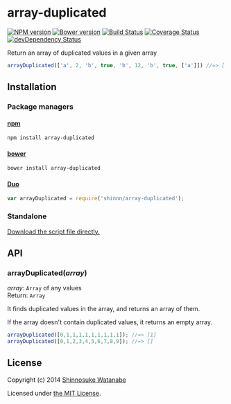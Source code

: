 # array-duplicated

[![NPM version](https://img.shields.io/npm/v/array-duplicated.svg?style=flat)](https://www.npmjs.com/package/array-duplicated)
[![Bower version](https://img.shields.io/bower/v/array-duplicated.svg?style=flat)](https://github.com/shinnn/array-duplicated/releases)
[![Build Status](https://travis-ci.org/shinnn/array-duplicated.svg?branch=master)](https://travis-ci.org/shinnn/array-duplicated)
[![Coverage Status](https://img.shields.io/coveralls/shinnn/array-duplicated.svg?style=flat)](https://coveralls.io/r/shinnn/array-duplicated)
[![devDependency Status](https://david-dm.org/shinnn/array-duplicated/dev-status.svg)](https://david-dm.org/shinnn/array-duplicated#info=devDependencies)

Return an array of duplicated values in a given array

```javascript
arrayDuplicated(['a', 2, 'b', true, 'b', 12, 'b', true, ['a']]) //=> ['b', true];
```

## Installation

### Package managers

#### [npm](https://www.npmjs.com/)

```sh
npm install array-duplicated
```

#### [bower](http://bower.io/)

```sh
bower install array-duplicated
```

#### [Duo](http://duojs.org/)

```javascript
var arrayDuplicated = require('shinnn/array-duplicated');
```

### Standalone

[Download the script file directly.](https://raw.githubusercontent.com/shinnn/array-duplicated/master/array-duplicated.js)

## API

### arrayDuplicated(*array*)

*array*: `Array` of any values  
Return: `Array`

It finds duplicated values in the array, and returns an array of them.

If the array doesn't contain duplicated values, it returns an empty array.

```javascript
arrayDuplicated([0,1,1,1,1,1,1,1,1,1]); //=> [1]
arrayDuplicated([0,1,2,3,4,5,6,7,8,9]); //=> []
```

## License

Copyright (c) 2014 [Shinnosuke Watanabe](https://github.com/shinnn)

Licensed under [the MIT License](./LICENSE).
